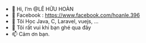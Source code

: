 - 👋 Hi, I’m @LÊ HỮU HOÀN
- 👀 Facebook : https://www.facebook.com/hoanle.396
- 🌱 Tôi Học Java, C, Laravel, vuejs, ...
- 💞️ Tôi rất vui khi bạn ghé qua đây
- 📫 Cảm ơn bạn.

<!---
Hoanle396/Hoanle396 is a ✨ special ✨ repository because its `README.md` (this file) appears on your GitHub profile.
You can click the Preview link to take a look at your changes.
--->
